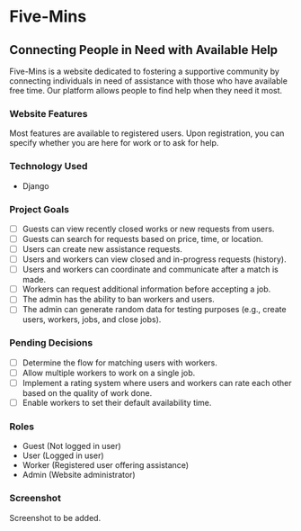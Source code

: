 # Five-Mins
## Connecting People in Need with Available Help

Five-Mins is a website dedicated to fostering a supportive community by connecting individuals in need of assistance with those who have available free time. Our platform allows people to find help when they need it most.

### Website Features
Most features are available to registered users. Upon registration, you can specify whether you are here for work or to ask for help.

### Technology Used
- Django

### Project Goals
- [ ] Guests can view recently closed works or new requests from users.
- [ ] Guests can search for requests based on price, time, or location.
- [ ] Users can create new assistance requests.
- [ ] Users and workers can view closed and in-progress requests (history).
- [ ] Users and workers can coordinate and communicate after a match is made.
- [ ] Workers can request additional information before accepting a job.
- [ ] The admin has the ability to ban workers and users.
- [ ] The admin can generate random data for testing purposes (e.g., create users, workers, jobs, and close jobs).

### Pending Decisions
- [ ] Determine the flow for matching users with workers.
- [ ] Allow multiple workers to work on a single job.
- [ ] Implement a rating system where users and workers can rate each other based on the quality of work done.
- [ ] Enable workers to set their default availability time.

### Roles
- Guest (Not logged in user)
- User (Logged in user)
- Worker (Registered user offering assistance)
- Admin (Website administrator)

### Screenshot
Screenshot to be added.
